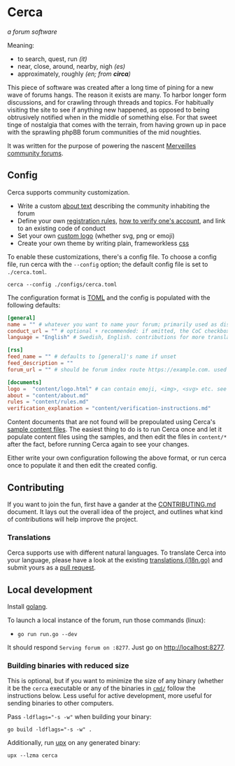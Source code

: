 # Cerca
_a forum software_

Meaning:
* to search, quest, run _(it)_
* near, close, around, nearby, nigh _(es)_
* approximately, roughly _(en; from **circa**)_

This piece of software was created after a long time of pining for a new wave of forums hangs.
The reason it exists are many. To harbor longer form discussions, and for crawling through
threads and topics. For habitually visiting the site to see if anything new happened, as
opposed to being obtrusively notified when in the middle of something else. For that sweet
tinge of nostalgia that comes with the terrain, from having grown up in pace with the sprawling
phpBB forum communities of the mid noughties.

It was written for the purpose of powering the nascent [Merveilles community forums](https://forum.merveilles.town).

## Config
Cerca supports community customization.

* Write a custom [about text](/defaults/sample-about.md) describing the community inhabiting the forum
* Define your own [registration rules](/defaults/sample-rules.md), [how to verify one's account](/defaults/sample-verification-instructions.md), and link to an existing code of conduct
* Set your own [custom logo](/defaults/sample-logo.html) (whether svg, png or emoji)
* Create your own theme by writing plain, frameworkless [css](/html/assets/theme.css)

To enable these customizations, there's a config file. To choose a config file, run cerca with
the `--config` option; the default config file is set to `./cerca.toml`.

```
cerca --config ./configs/cerca.toml
```

The configuration format is [TOML](https://toml.io/en/) and the config is populated with the following
defaults:

```TOML
[general]	
name = "" # whatever you want to name your forum; primarily used as display in tab titles
conduct_url = "" # optional + recommended: if omitted, the CoC checkboxes in /register will be hidden
language = "English" # Swedish, English. contributions for more translations welcome!

[rss]
feed_name = "" # defaults to [general]'s name if unset
feed_description = ""
forum_url = "" # should be forum index route https://example.com. used to generate post routes for feed, must be set to generate a feed

[documents]
logo =  "content/logo.html" # can contain emoji, <img>, <svg> etc. see defaults/sample-logo.html in repo for instructions
about = "content/about.md"
rules = "content/rules.md"
verification_explanation = "content/verification-instructions.md"
```

Content documents that are not found will be prepoulated using Cerca's [sample content
files](/defaults). The easiest thing to do is to run Cerca once and let it populate content
files using the samples, and then edit the files in `content/*` after the fact, before running
Cerca again to see your changes.

Either write your own configuration following the above format, or run cerca once to populate it and
then edit the created config.

## Contributing
If you want to join the fun, first have a gander at the [CONTRIBUTING.md](/CONTRIBUTING.md)
document. It lays out the overall idea of the project, and outlines what kind of contributions
will help improve the project.

### Translations

Cerca supports use with different natural languages. To translate Cerca into your language, please
have a look at the existing [translations (i18n.go)](/i18n/i18n.go) and submit yours as a
[pull request](https://github.com/cblgh/cerca/compare).

## Local development

Install [golang](https://go.dev/).

To launch a local instance of the forum, run those commands (linux):

- `go run run.go --dev`

It should respond `Serving forum on :8277`. Just go on [http://localhost:8277](http://localhost:8277).

### Building binaries with reduced size 
This is optional, but if you want to minimize the size of any binary (whether it be the `cerca` executable 
or any of the binaries in [`cmd/`](/cmd/) follow the instructions below. Less useful for active development, more 
useful for sending binaries to other computers.

Pass `-ldflags="-s -w"` when building your binary:

```
go build -ldflags="-s -w" .
```

Additionally, run [upx](https://upx.github.io) on any generated binary:

```
upx --lzma cerca
```
